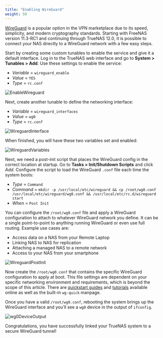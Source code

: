 ```yaml
---
title: "Enabling WireGuard"
weight: 50
---
```


[WireGuard](https://www.wireguard.com/) is a popular option in the VPN marketplace due to its speed, simplicity, and modern cryptography standards.
Starting with FreeNAS version 11.3-RC1 and continuing through TrueNAS 12.0, it is possible to connect your NAS directly to a WireGuard network with a few easy steps.

Start by creating some custom tunables to enable the service and give it a default interface.
Log in to the TrueNAS web interface and go to **System > Tunables > Add**.
Use these settings to enable the service:

* *Variable* = `wireguard_enable`
* *Value* = `YES`
* *Type* = `rc.conf`

![EnableWireguard](/images/CORE/12.0/wireguard_enable.png "Enable Wireguard")

Next, create another tunable to define the networking interface:

* *Variable* = `wireguard_interfaces`
* *Value* = `wg0`
* *Type* = `rc.conf`

![WireguardInterface](/images/CORE/12.0/wireguard_interfaces.png "Wireguard Interfaces")

When finished, you will have these two variables set and enabled:

![WireguardVariables](/images/CORE/12.0/wireguard_variables.png "Wireguard Variables")

Next, we need a post-init script that places the WireGuard config in the correct location at startup.
Go to **Tasks > Init/Shutdown Scripts** and click *Add*.
Configure the script to load the WireGuard `.conf` file each time the system boots:

* *Type* = `Command` 
* *Command* = `mkdir -p /usr/local/etc/wireguard && cp /root/wg0.conf /usr/local/etc/wireguard/wg0.conf && /usr/local/etc/rc.d/wireguard start`
* *When* = `Post Init`

You can configure the `/root/wg0.conf` file and apply a WireGuard configuration to attach to whatever WireGuard network you define.
It can be a single point-to-point to anything running WireGuard or even use full routing.
Example use cases are:

* Access data on a NAS from your Remote Laptop
* Linking NAS to NAS for replication
* Attaching a managed NAS to a remote network
* Access to your NAS from your smartphone

![WireguardPostInit](/images/CORE/12.0/WireguardInitScript.png "Wireguard Post Init Script")

Now create the `/root/wg0.conf` that contains the specific WireGuard configuration to apply at boot.
This file settings are dependent on your specific networking environment and requirements, which is beyond the scope of this article.
There are [quickstart guides](https://www.wireguard.com/quickstart/) and [tutorials](https://www.linode.com/docs/networking/vpn/set-up-wireguard-vpn-on-ubuntu/) available online as well as the built-in `wg-quick` manpage.

Once you have a valid `/root/wg0.conf`, rebooting the system brings up the WireGuard interface and you’ll see a `wg0` device in the output of `ifconfig`.

![wg0DeviceOutput](/images/CORE/12.0/wg0DeviceOutput.png "wg0 device output")

Congratulations, you have successfully linked your TrueNAS system to a secure WireGuard tunnel!
